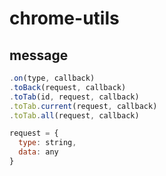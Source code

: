 # chrome-utils

## message

```javascript
.on(type, callback)
.toBack(request, callback)
.toTab(id, request, callback)
.toTab.current(request, callback)
.toTab.all(request, callback)
```

```javascript
request = {
  type: string,
  data: any
}
```
